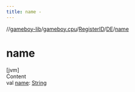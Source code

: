 ```yaml
---
title: name -
---
```

//[gameboy-lib](../../../index.md)/[gameboy.cpu](../../index.md)/[RegisterID](../index.md)/[DE](index.md)/[name](name.md)



# name  
[jvm]  
Content  
val [name](name.md): [String](https://kotlinlang.org/api/latest/jvm/stdlib/kotlin/-string/index.html)  



